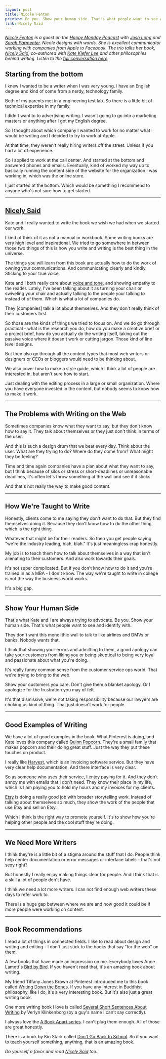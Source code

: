 ```yaml
---
layout: post
title: Nicole Fenton
preview: Be you. Show your human side. That's what people want to see and identify with. 
link: Nicely Said   
---
```


*[Nicole Fenton](http://nicolefenton.com) is a guest on the [Happy Monday Podcast](http://www.happymondaypodcast.com/) with [Josh Long](https://twitter.com/joshlong) and [Sarah Parmenter](https://twitter.com/swazzy). Nicole designs with words. She is excellent communicator working with companies from Apple to Facebook. The trio talks her book, [Nicely Said](http://www.nicelysaid.co/), co-authored with [Kate Kiefer Lee](http://katekieferlee.com/) and other philosophies behind writing. Listen to the [full conversation here](http://www.happymondaypodcast.com/episodes/3485-episode-74-nicole-fenton).* 

## Starting from the bottom

I knew I wanted to be a writer when I was very young. I have an English degree and kind of come from a nerdy, technology family. 

Both of my parents met in a engineering test lab. So there is a little bit of technical expertise in my family. 

I didn't want to to advertising writing. I wasn't going to go into a marketing masters or anything after I got my English degree. 

So I thought about which company I wanted to work for no matter what I would be writing and I decided to try to work at Apple. 

At that time, they weren't really hiring writers off the street. Unless if you had a lot of experience. 

So I applied to work at the call center. And started at the bottom and answered phones and emails. Eventually, kind of worked my way up to basically running the content side of the website for the organization I was working in, which was the online store. 

I just started at the bottom. Which would be something I recommend to anyone who's not sure how to get started. 

* * * 

## [Nicely Said](http://www.nicelysaid.co/) 

Kate and I really wanted to write the book we wish we had when we started our work. 

I kind of think of it as not a manual or workbook. Some writing books are very high level and inspirational. We tried to go somewhere in between those two things of this is how you write and writing is the best thing in the universe. 

The things you will learn from this book are actually how to do the work of owning your communications. And communicating clearly and kindly. Sticking to your true voice. 

Kate and I both really care about [voice and tone](http://voiceandtone.com/), and showing empathy to the reader. Lately, I've been talking about it as turning your chair or swiveling your chair and actually talking to the people your talking *to* instead of *at* them. Which is what a lot of companies do. 

They [companies] talk a lot about themselves. And they don't really think of their customers first. 

So those are the kinds of things we tried to focus on. And we do go through practical - what is the research you do, how do you make a creative brief or a project brief, how do you actually do the writing itself, taking out the passive voice where it doesn't work or cutting jargon. Those kind of line level designs. 

But then also go through all the content types that most web writers or designers or CEOs or bloggers would need to be thinking about. 

We also cover how to make a style guide, which I think a lot of people are interested in, but aren't sure how to start. 

Just dealing with the editing process in a large or small organization. Where you have everyone invested in the content, but nobody seems to know how to make it work. 

* * * 

## The Problems with Writing on the Web

Sometimes companies know what they want to say, but they don't know how to say it. They talk about themselves or they just don't think in terms of the user. 

And this is such a design drum that we beat every day. Think about the user. What are they trying to do? Where do they come from? What might they be feeling? 

Time and time again companies have a plan about what they want to say, but I think because of silos or stress or short-deadlines or unreasonable deadlines, it's often let's throw something at the wall and see if it sticks. 

And that's not really the way to make good content. 

* * * 

## How We're Taught to Write 

Honestly, clients come to me saying they don't want to do that. But they find themselves doing it. Because they don't know how to do the other thing, which is the right thing. 

Whatever that might be for their readers. So then you get people saying "we're the industry leading, blah, blah." It's just meaningless crap honestly. 

My job is to teach them how to talk about themselves in a way that isn't alienating to their customers. And also work towards their goals. 

It's not super complicated. But if you don't know how to do it and you're trained in as a MBA - I don't know. The way we're taught to write in college is not the way the business world works.  

It's a big gap. 

* * * 

## Show Your Human Side 

That's what Kate and I are always trying to advocate. Be you. Show your human side. That's what people want to see and identify with. 

They don't want this monolithic wall to talk to like airlines and DMVs or banks. Nobody wants that. 

I think that showing your errors and admitting to them, a good apology can take your customers from liking you or being skeptical to being very loyal and passionate about what you're doing. 

It's really funny common sense from the customer service ops world. That we're trying to bring to the web. 

Show your customers you care. Don't give them a blanket apology. Or I apologize for the frustration you may of felt. 

It's that dismissive, we're not taking responsibility because our lawyers are choking us kind of thing. That just doesn't work for people. 

* * * 

## Good Examples of Writing 

We have a lot of good examples in the book. What Pinterest is doing, and Kate loves this company called [Quinn Popcorn](http://www.quinnpopcorn.com/). They're a small family that makes popcorn and their doing great stuff. Just the way they put these touches on product. 

I really like [Harvest](http://getharvest.com/), which is an invoicing software service. But they have very clear help documentation. And there interface is very clear. 

So as someone who uses their service, I enjoy paying for it. And they don't annoy me with emails that I don't need. They know their place in my life, which is I am paying you to hold my hours and my invoices for my clients. 

[Etsy](https://www.etsy.com/) is doing a really good job with broader storytelling work. Instead of talking about themselves so much, they show the work of the people that use Etsy and sell on Etsy. 

Which I think is the right way to promote yourself. It's to show how you're helping other people and the cool stuff they're doing. 

* * * 

## We Need More Writers

I think they're is a little bit of a stigma around the stuff that I do. People think help center documentation or error messages or interface labels - that's not sexy right? 

But honestly I really enjoy making things clear for people. And I think that is a skill a lot of people don't have. 

I think we need a lot more writers. I can not find enough web writers these days to refer work to. 

There is a huge gap between where we are and how good it could be if more people were working on content. 

* * *

## Book Recommendations 

I read a lot of things in connected fields. I like to read about design and writing and editing - I don't just stick to the books that say "for the web" on them. 

A few books that have made an impression on me. Everybody loves Anne Lamott's [Bird by Bird](http://www.amazon.com/Bird-Some-Instructions-Writing-Life/dp/0385480016). If you haven't read that, it's an amazing book about writing. 

My friend Tiffany Jones Brown at Pinterest introduced me to this book called [Writing Down the Bones](http://www.amazon.com/Writing-Down-Bones-Freeing-Edition/dp/1590302613). If you have any interest in Buddhist philosophy, like I do, it's a very interesting book. But it's also just a great writing book. 

One more writing book I love is called [Several Short Sentences About Writing](http://www.amazon.com/Several-Short-Sentences-Writing-Vintage/dp/0307279413) by Verlyn Klinkenborg  (by a guy's name I can't say correctly). 

I always love the [A Book Apart series](http://www.abookapart.com/). I can't plug them enough. All of those are great honestly. 

There is a book by Kio Stark called [Don't Go Back to School](http://www.amazon.com/Dont-Go-Back-School-Handbook/dp/0988949008). So if you want to teach yourself something, anything, that is an amazing book. 

*Do yourself a favor and read [Nicely Said](http://www.nicelysaid.co/) too.*
